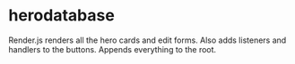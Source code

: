 # herodatabase
Render.js renders all the hero cards and edit forms. Also adds listeners and handlers to the buttons. Appends everything to the root.
